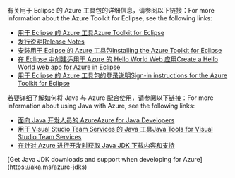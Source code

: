 <span data-ttu-id="35d0f-101">有关用于 Eclipse 的 Azure 工具包的详细信息，请参阅以下链接：</span><span class="sxs-lookup"><span data-stu-id="35d0f-101">For more information about the Azure Toolkit for Eclipse, see the following links:</span></span> 

* [<span data-ttu-id="35d0f-102">用于 Eclipse 的 Azure 工具</span><span class="sxs-lookup"><span data-stu-id="35d0f-102">Azure Toolkit for Eclipse</span></span>](../eclipse/azure-toolkit-for-eclipse.md) 
* [<span data-ttu-id="35d0f-103">发行说明</span><span class="sxs-lookup"><span data-stu-id="35d0f-103">Release Notes</span></span>](https://github.com/Microsoft/azure-tools-for-java/releases) 
* [<span data-ttu-id="35d0f-104">安装用于 Eclipse 的 Azure 工具包</span><span class="sxs-lookup"><span data-stu-id="35d0f-104">Installing the Azure Toolkit for Eclipse</span></span>](../eclipse/azure-toolkit-for-eclipse-installation.md) 
* [<span data-ttu-id="35d0f-105">在 Eclipse 中创建适用于 Azure 的 Hello World Web 应用</span><span class="sxs-lookup"><span data-stu-id="35d0f-105">Create a Hello World web app for Azure in Eclipse</span></span>](../eclipse/azure-toolkit-for-eclipse-create-hello-world-web-app.md) 
* [<span data-ttu-id="35d0f-106">用于 Eclipse 的 Azure 工具包的登录说明</span><span class="sxs-lookup"><span data-stu-id="35d0f-106">Sign-in instructions for the Azure Toolkit for Eclipse</span></span>](../eclipse/azure-toolkit-for-eclipse-sign-in-instructions.md) 

<span data-ttu-id="35d0f-107">若要详细了解如何将 Java 与 Azure 配合使用，请参阅以下链接：</span><span class="sxs-lookup"><span data-stu-id="35d0f-107">For more information about using Java with Azure, see the following links:</span></span> 

* [<span data-ttu-id="35d0f-108">面向 Java 开发人员的 Azure</span><span class="sxs-lookup"><span data-stu-id="35d0f-108">Azure for Java Developers</span></span>](https://docs.microsoft.com/java/azure/) 
* [<span data-ttu-id="35d0f-109">用于 Visual Studio Team Services 的 Java 工具</span><span class="sxs-lookup"><span data-stu-id="35d0f-109">Java Tools for Visual Studio Team Services</span></span>](https://java.visualstudio.com/) 
* <span data-ttu-id="35d0f-110">[在针对 Azure 进行开发时获取 Java JDK 下载内容和支持](https://aka.ms/azure-jdks)
<!-- TODO: Add URLs for Java in VSCode here --></span><span class="sxs-lookup"><span data-stu-id="35d0f-110">[Get Java JDK downloads and support when developing for Azure](https://aka.ms/azure-jdks)
<!-- TODO: Add URLs for Java in VSCode here --></span></span> 

